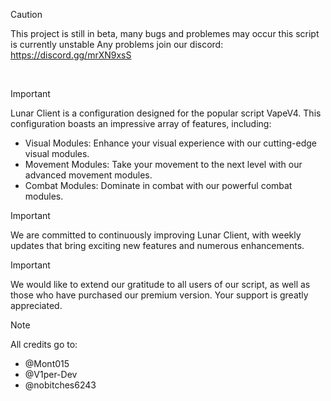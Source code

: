 > [!CAUTION]
> This project is still in beta, many bugs and problemes may occur this script is currently unstable
> Any problems join our discord: https://discord.gg/mrXN9xsS
 <br />


> [!IMPORTANT] 

Lunar Client is a configuration designed for the popular script VapeV4. This configuration boasts an impressive array of features, including:

- Visual Modules: Enhance your visual experience with our cutting-edge visual modules.
- Movement Modules: Take your movement to the next level with our advanced movement modules.
- Combat Modules: Dominate in combat with our powerful combat modules.

> [!IMPORTANT]
  

We are committed to continuously improving Lunar Client, with weekly updates that bring exciting new features and numerous enhancements.

> [!IMPORTANT] 
 

We would like to extend our gratitude to all users of our script, as well as those who have purchased our premium version. Your support is greatly appreciated.

> [!NOTE]

All credits go to:

- @Mont015
- @V1per-Dev
- @nobitches6243



